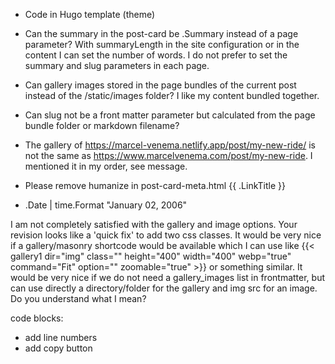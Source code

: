
- Code in Hugo template (theme)
- Can the summary in the post-card be .Summary instead of a page parameter? With summaryLength in the site configuration or <!--more--> in the content I can set the number of words. I do not prefer to set the summary and slug parameters in each page.
- Can gallery images stored in the page bundles of the current post instead of the /static/images folder? I like my content bundled together.
- Can slug not be a front matter parameter but calculated from the page bundle folder or markdown filename? 


- The gallery of https://marcel-venema.netlify.app/post/my-new-ride/ is not the same as https://www.marcelvenema.com/post/my-new-ride. I mentioned it in my order, see message.
- Please remove humanize in post-card-meta.html {{ .LinkTitle }}
- .Date | time.Format "January 02, 2006"

I am not completely satisfied with the gallery and image options. Your revision looks like a 'quick fix' to add two css classes. It would be very nice if a gallery/masonry shortcode would be available which I can use like {{< gallery1 dir="img" class="" height="400" width="400" webp="true" command="Fit" option="" zoomable="true" >}} or something similar. 
It would be very nice if we do not need a gallery_images list in frontmatter, but can use directly a directory/folder for the gallery and img src for an image. Do you understand what I mean? 


code blocks:
- add line numbers
- add copy button